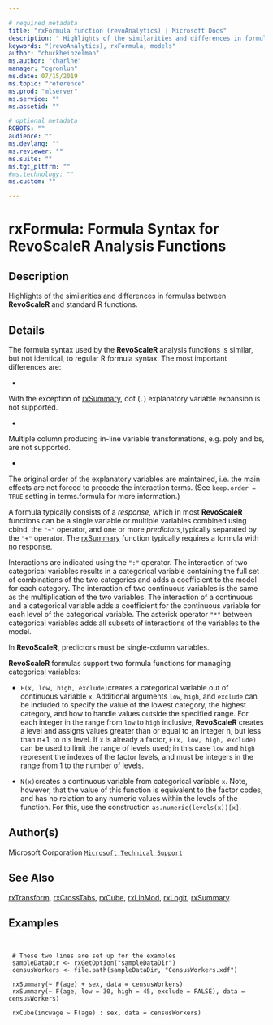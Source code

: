 ```yaml
--- 

# required metadata 
title: "rxFormula function (revoAnalytics) | Microsoft Docs" 
description: " Highlights of the similarities and differences in formulas between **RevoScaleR** and standard R functions. " 
keywords: "(revoAnalytics), rxFormula, models" 
author: "chuckheinzelman"
ms.author: "charlhe" 
manager: "cgronlun" 
ms.date: 07/15/2019
ms.topic: "reference" 
ms.prod: "mlserver" 
ms.service: "" 
ms.assetid: "" 

# optional metadata 
ROBOTS: "" 
audience: "" 
ms.devlang: "" 
ms.reviewer: "" 
ms.suite: "" 
ms.tgt_pltfrm: "" 
#ms.technology: "" 
ms.custom: "" 

--- 
```



 # rxFormula: Formula Syntax for RevoScaleR Analysis Functions 
 ## Description

Highlights of the similarities and differences in formulas between
**RevoScaleR** and standard R functions.


 ## Details

The formula syntax used by the **RevoScaleR** analysis functions is similar,
but not identical, to regular R formula syntax. The most important differences
are:


* 
 With the exception of [rxSummary](rxSummary.md), dot (`.`)
explanatory variable expansion is not supported.

* 
 Multiple column producing in-line variable transformations, e.g.
poly and bs, are not supported.

* 
 The original order of the explanatory variables are maintained, i.e.
the main effects are not forced to precede the interaction terms. (See
`keep.order = TRUE` setting in terms.formula for more
information.)



A formula typically consists of a *response*, which in most
**RevoScaleR** functions can be a single variable or multiple variables 
combined using cbind, the `"~"` operator, and one or 
more *predictors*,typically separated by the `"+"` operator.
The [rxSummary](rxSummary.md) function typically requires a formula with no 
response.

Interactions are indicated using the `":"` operator. The interaction of
two categorical variables results in a categorical variable containing the
full set of combinations of the two categories and adds a coefficient to the
model for each category. The interaction of two continuous variables is the
same as the multiplication of the two variables. The interaction of a
continuous and a categorical variable adds a coefficient for the continuous
variable for each level of the categorical variable. The asterisk operator
`"*"` between categorical variables adds all subsets of interactions of
the variables to the model.

In **RevoScaleR**, predictors must be single-column variables. 

**RevoScaleR** formulas support two formula functions for managing
categorical variables:


* `F(x, low, high, exclude)`creates a categorical variable out of continuous variable `x`. Additional arguments `low`, `high`, and `exclude` can be included to specify the value of the lowest category, the highest category, and how to handle values outside the specified range. For each integer in the range from `low` to `high` inclusive, **RevoScaleR** creates a level and assigns values greater than or equal to an integer n, but less than n+1, to n's level. If `x` is already a factor, `F(x, low, high, exclude)` can be used to limit the range of levels used; in this case `low` and `high` represent the indexes of the factor levels, and must be integers  in the range from 1 to the number of levels.


* `N(x)`creates a continuous variable from categorical variable `x`. Note, however, that the value of this  function is equivalent to the factor codes, and has no relation to any  numeric values within the levels of the function. For this, use the construction `as.numeric(levels(x))[x]`.





 ## Author(s)
 Microsoft Corporation [`Microsoft Technical Support`](https://go.microsoft.com/fwlink/?LinkID=698556&clcid=0x409)


 ## See Also

[rxTransform](rxTransform.md),
[rxCrossTabs](rxCrossTabs.md),
[rxCube](rxCube.md),
[rxLinMod](rxLinMod.md),
[rxLogit](rxLogit.md),
[rxSummary](rxSummary.md).

 ## Examples

 ```


  # These two lines are set up for the examples
  sampleDataDir <- rxGetOption("sampleDataDir")
  censusWorkers <- file.path(sampleDataDir, "CensusWorkers.xdf")

  rxSummary(~ F(age) + sex, data = censusWorkers)
  rxSummary(~ F(age, low = 30, high = 45, exclude = FALSE), data = censusWorkers)

  rxCube(incwage ~ F(age) : sex, data = censusWorkers)
```


